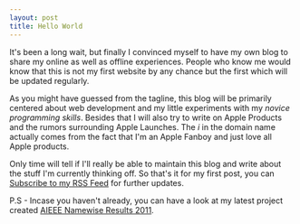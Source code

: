 ```yaml
---
layout: post
title: Hello World
---
```


It's been a long wait, but finally I convinced myself to have my own blog to share my online as well as offline experiences. People who know me would know that this is not my first website by any chance but the first which will be updated regularly.

As you might have guessed from the tagline, this blog will be primarily centered about web development and my little experiments with my _novice programming skills_. Besides that I will also try to write on Apple Products and the rumors surrounding Apple Launches. The _i_ in the domain name actually comes from the fact that I'm an Apple Fanboy and just love all  Apple products. 

Only time will tell if I'll really be able to maintain this blog and write about the stuff I'm currently thinking off. So that's it for my first post, you can [Subscribe to my RSS Feed](http://feeds.feedburner.com/iAkshay) for further updates.

P.S - Incase you haven't already, you can have a look at my latest project created [AIEEE Namewise Results 2011](http://iakshay.net/aieee).